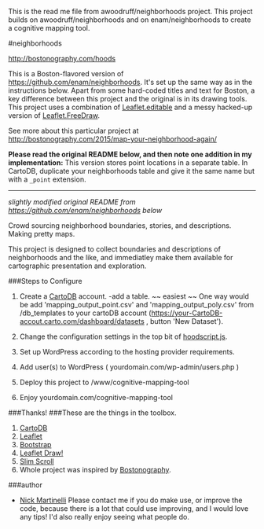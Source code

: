 This is the read me file from awoodruff/neighborhoods project. This project builds on awoodruff/neighborhoods and on enam/neighborhoods to create a cognitive mapping tool. 

#neighborhoods

http://bostonography.com/hoods

This is a Boston-flavored version of https://github.com/enam/neighborhoods. It's set up the same way as in the instructions below. Apart from some hard-coded titles and text for Boston, a key difference between this project and the original is in its drawing tools. This project uses a combination of [Leaflet.editable](https://github.com/yohanboniface/Leaflet.Editable) and a messy hacked-up version of [Leaflet.FreeDraw](https://github.com/Wildhoney/Leaflet.FreeDraw).

See more about this particular project at http://bostonography.com/2015/map-your-neighborhood-again/

**Please read the original README below, and then note one addition in my implementation:**
This version stores point locations in a separate table. In CartoDB, duplicate your neighborhoods table and give it the same name but with a `_point` extension.

* * *
*slightly modified original README from https://github.com/enam/neighborhoods below*

Crowd sourcing neighborhood boundaries, stories, and descriptions. Making pretty maps.

This project is designed to collect boundaries and descriptions of neighborhoods and the like, and immediatley make them available for cartographic presentation and exploration.

###Steps to Configure 

1. Create a [CartoDB](http://cartodb.com/) account. 
 	-add a table. ~~ easiest ~~ One way would be add 'mapping_output_point.csv' and 'mapping_output_poly.csv' from /db_templates to your cartoDB account (https://your-CartoDB-accout.carto.com/dashboard/datasets , button 'New Dataset').

2. Change the configuration settings in the top bit of [hoodscript.js](https://github.com/enam/neighborhoods/blob/master/js/hoodscript.js).

3. Set up WordPress according to the hosting provider requirements. 

4. Add user(s) to WordPress ( yourdomain.com/wp-admin/users.php )

5. Deploy this project to /www/cognitive-mapping-tool

6. Enjoy yourdomain.com/cognitive-mapping-tool

###Thanks!
###These are the things in the toolbox. 
1. [CartoDB](http://cartodb.com/) 
2. [Leaflet](http://leafletjs.com/)
3. [Bootstrap](http://getbootstrap.com/javascript/)
4. [Leaflet Draw!](https://github.com/Leaflet/Leaflet.draw)
5. [Slim Scroll](http://rocha.la/jQuery-slimScroll/)
6. Whole project was inspired by [Bostonography](http://bostonography.com/2012/crowdsourced-neighborhood-boundaries-part-one-consensus/).

###author
* [Nick Martinelli](https://twitter.com/nichom)
Please contact me if you do make use, or improve the code, because there is a lot that could use improving, and I would love any tips! I'd also really enjoy seeing what people do.

